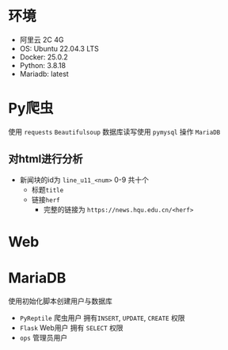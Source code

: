 # 环境
- 阿里云 2C 4G
- OS: Ubuntu 22.04.3 LTS
- Docker: 25.0.2
- Python: 3.8.18
- Mariadb: latest

# Py爬虫
使用 `requests` `Beautifulsoup`
数据库读写使用 `pymysql` 操作 `MariaDB`
## 对html进行分析

- 新闻块的id为 `line_u11_<num>` 0-9 共十个
  - 标题`title`
  - 链接`herf`
    - 完整的链接为 `https://news.hqu.edu.cn/<herf>`

# Web

# MariaDB
使用初始化脚本创建用户与数据库
- `PyReptile` 爬虫用户 拥有`INSERT`, `UPDATE`, `CREATE` 权限
- `Flask` Web用户 拥有 `SELECT` 权限
- `ops` 管理员用户